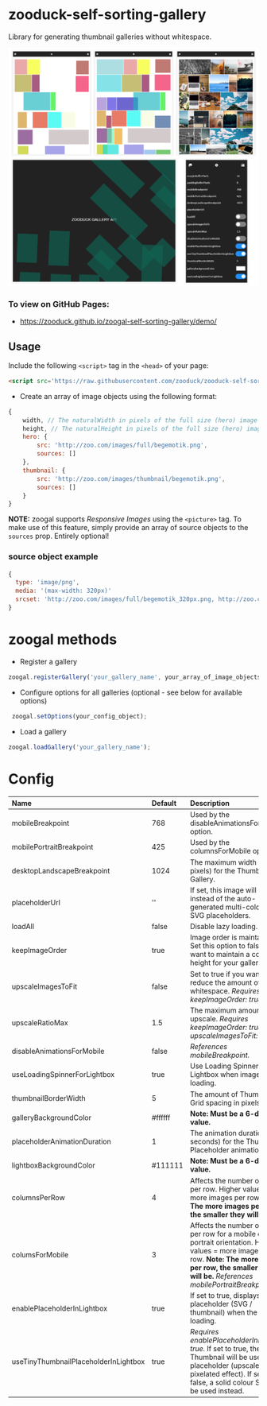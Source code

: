 # zooduck-self-sorting-gallery
Library for generating thumbnail galleries without whitespace.

![alt text](https://github.com/zooduck/screenshots/blob/master/zoogal-self-sorting-gallery/zoogal-self-sorting-gallery-1.png)

### To view on GitHub Pages:
- https://zooduck.github.io/zoogal-self-sorting-gallery/demo/

## Usage
Include the following `<script>` tag in the `<head>` of your page:

```html
<script src='https://raw.githubusercontent.com/zooduck/zooduck-self-sorting-gallery/master/dist/zoogal.js'></script>
```

- Create an array of image objects using the following format:
```javascript
{
    width, // The naturalWidth in pixels of the full size (hero) image
    height, // The naturalHeight in pixels of the full size (hero) image
    hero: {
        src: 'http://zoo.com/images/full/begemotik.png',
        sources: []
    },
    thumbnail: {
        src: 'http://zoo.com/images/thumbnail/begemotik.png',
        sources: []
    }
}
```
**NOTE:** zoogal supports *Responsive Images* using the `<picture>` tag. To make use of this feature, simply provide an array of source objects to the `sources` prop. Entirely optional!

### source object example
```javascript
{
  type: 'image/png',
  media: '(max-width: 320px)'
  srcset: 'http://zoo.com/images/full/begemotik_320px.png, http://zoo.com/images/full/begemotik_620px.png 2x'
}
```
# zoogal methods
- Register a gallery
```javascript
zoogal.registerGallery('your_gallery_name', your_array_of_image_objects);
```
- Configure options for all galleries (optional - see below for available options)
```javascript
 zoogal.setOptions(your_config_object);
 ```
- Load a gallery
```javascript
zoogal.loadGallery('your_gallery_name');
```

# Config

| Name | Default | Description |
| :---- | :----- | :---------- |
| mobileBreakpoint | 768 | Used by the disableAnimationsForMobile option. |
| mobilePortraitBreakpoint | 425 | Used by the columnsForMobile option. |
| desktopLandscapeBreakpoint | 1024 | The maximum width (in pixels) for the Thumbnail Gallery. |
| placeholderUrl | '' | If set, this image will be used instead of the auto-generated multi-coloured SVG placeholders. |
| loadAll | false | Disable lazy loading. |
| keepImageOrder | true | Image order is maintained. Set this option to false if you want to maintain a consistent height for your gallery rows. |
| upscaleImagesToFit | false | Set to true if you want to reduce the amount of whitespace. *Requires keepImageOrder: true.* |
| upscaleRatioMax | 1.5 | The maximum amount of upscale. *Requires keepImageOrder: true, upscaleImagesToFit: true.* |
| disableAnimationsForMobile | false | *References mobileBreakpoint.* |
| useLoadingSpinnerForLightbox | true | Use Loading Spinner in Lightbox when image is loading. |
| thumbnailBorderWidth | 5 | The amount of Thumbnail Grid spacing in pixels. |
| galleryBackgroundColor | #ffffff | **Note: Must be a 6-digit hex value.** |
| placeholderAnimationDuration | 1 | The animation duration (in seconds) for the Thumbnail Placeholder animations. |
| lightboxBackgroundColor | #111111  | **Note: Must be a 6-digit hex value.** |
| columnsPerRow | 4 | Affects the number of images per row. Higher values = more images per row. **Note: The more images per row, the smaller they will be.** |
| columsForMobile | 3 | Affects the number of images per row for a mobile device in portrait orientation. Higher values = more images per row. **Note: The more images per row, the smaller they will be.** *References mobilePortraitBreakpoint.* |
| enablePlaceholderInLightbox | true | If set to true, displays a placeholder (SVG / thumbnail) when the image is loading. |
| useTinyThumbnailPlaceholderInLightbox | true | *Requires enablePlaceholderInLightbox: true.* If set to true, the Gallery Thumbnail will be used as the placeholder (upscaled pixelated effect). If set to false, a solid colour SVG will be used instead. |
